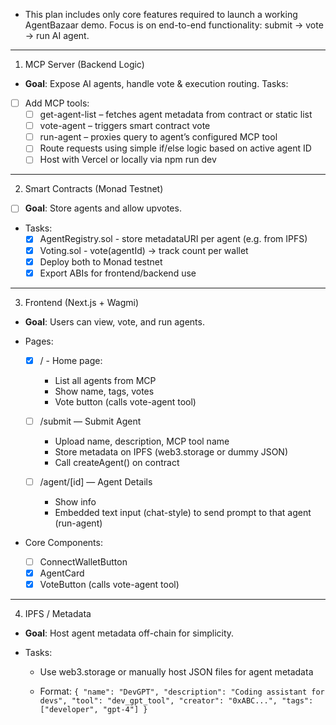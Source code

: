 - This plan includes only core features required to launch a working AgentBazaar demo.  Focus is on end-to-end functionality: submit → vote → run AI agent.

___
1. MCP Server (Backend Logic)

- **Goal**: Expose AI agents, handle vote & execution routing.
Tasks:
- [ ] Add MCP tools:
  - [ ] get-agent-list – fetches agent metadata from contract or static list
  - [ ] vote-agent – triggers smart contract vote
  - [ ] run-agent – proxies query to agent’s configured MCP tool
  - [ ] Route requests using simple if/else logic based on active agent ID
  - [ ] Host with Vercel or locally via npm run dev

___

2. Smart Contracts (Monad Testnet)

- [ ] **Goal**: Store agents and allow upvotes.

- Tasks:
  - [x] AgentRegistry.sol - store metadataURI per agent (e.g. from IPFS)
  - [x] Voting.sol - vote(agentId) → track count per wallet
  - [x] Deploy both to Monad testnet
  - [x] Export ABIs for frontend/backend use

___

3. Frontend (Next.js + Wagmi)

- **Goal**: Users can view, vote, and run agents.

- Pages:
  - [x] / - Home page:
    - List all agents from MCP
    - Show name, tags, votes
    - Vote button (calls vote-agent tool)

  - [ ] /submit — Submit Agent
    - Upload name, description, MCP tool name
    - Store metadata on IPFS (web3.storage or dummy JSON)
    - Call createAgent() on contract

  - [ ] /agent/[id] — Agent Details
    - Show info
    - Embedded text input (chat-style) to send prompt to that agent (run-agent)

- Core Components:
  - [ ] ConnectWalletButton
  - [x] AgentCard
  - [x] VoteButton (calls vote-agent tool)
  
___

4. IPFS / Metadata
- **Goal**: Host agent metadata off-chain for simplicity.

- Tasks:
  - Use web3.storage or manually host JSON files for agent metadata

  - Format:
`
  {
  "name": "DevGPT",
  "description": "Coding assistant for devs",
  "tool": "dev_gpt_tool",
  "creator": "0xABC...",
  "tags": ["developer", "gpt-4"]
  }
`